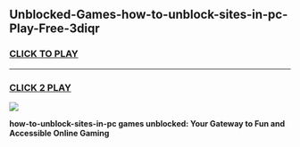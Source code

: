 
## Unblocked-Games-how-to-unblock-sites-in-pc-Play-Free-3diqr
<h3>
<a href="https://premium76.site?title=how-to-unblock-sites-in-pc&ref=18A1">CLICK TO PLAY</a></h3>
<hr>

<h3>
<a href="https://premium76.site?title=how-to-unblock-sites-in-pc&ref=18A1">CLICK 2 PLAY</a>
  
</h3>

<a href="https://premium76.site?title=how-to-unblock-sites-in-pc&ref=18A1"><img src="https://clearcache.store/games.png"></a>


**how-to-unblock-sites-in-pc games unblocked: Your Gateway to Fun and Accessible Online Gaming**
